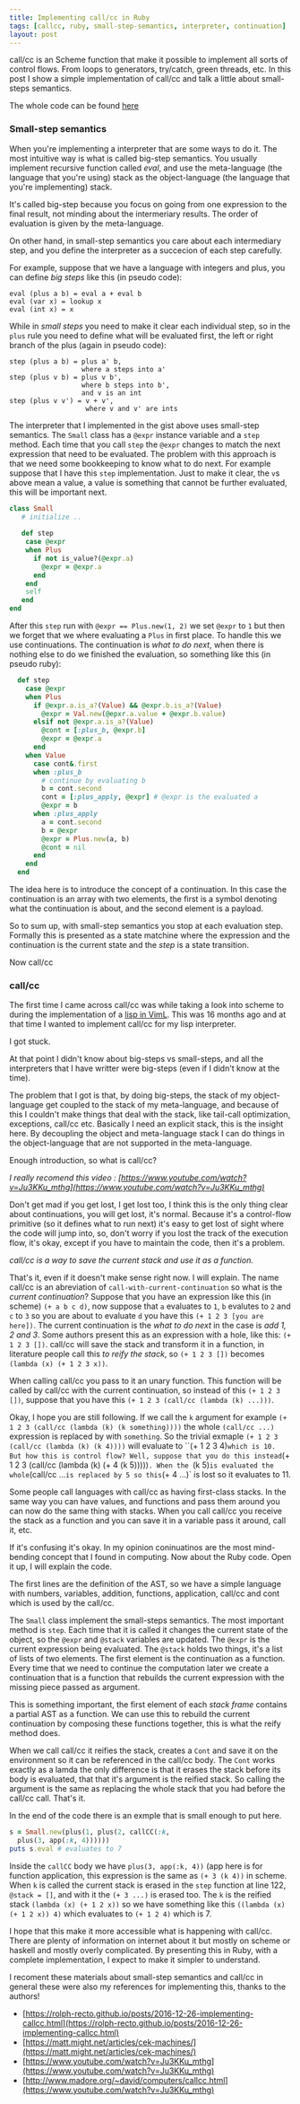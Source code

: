 ```yaml
---
title: Implementing call/cc in Ruby
tags: [callcc, ruby, small-step-semantics, interpreter, continuation]
layout: post
---
```


call/cc is an Scheme function that make it possible to implement
all sorts of control flows. From loops to generators, try/catch,
green threads, etc. In this post I show a simple implementation
of call/cc and talk a little about small-steps semantics.

The whole code can be found [here](https://gist.github.com/dhilst/0045207251015dbc4908738c122ac51d)

### Small-step semantics

When you're implementing a interpreter that are some ways to do
it. The most intuitive way is what is called big-step semantics.  You
usually implement recursive function called _eval_, and use the
meta-language (the language that you're using) stack as the
object-language (the language that you're implementing) stack.

It's called big-step because you focus on going from one expression
to the final result, not minding about the intermeriary results. The
order of evaluation is given by the meta-language.

On other hand, in small-step semantics you care about each intermediary
step, and you define the interpreter as a succecion of each step carefully.

For example, suppose that we have a language with integers and plus, you
can define _big steps_ like this (in pseudo code):

```
eval (plus a b) = eval a + eval b
eval (var x) = lookup x
eval (int x) = x
```

While in _small steps_ you need to make it clear each individual step,
so in the `plus` rule you need to define what will be evaluated first, 
the left or right branch of the plus (again in pseudo code):

```
step (plus a b) = plus a' b, 
                  where a steps into a'
step (plus v b) = plus v b',
                  where b steps into b', 
                  and v is an int
step (plus v v') = v + v',
                   where v and v' are ints
```

The interpreter that I implemented in the gist above uses small-step
semantics.  The `Small` class has a `@expr` instance variable and a
`step` method. Each time that you call `step` the `@expr` changes to
match the next expression that need to be evaluated. The problem with
this approach is that we need some bookkeeping to know what to do next.
For example suppose that I have this `step` implementation. Just to
make it clear, the `v`s above mean a value, a value is something that
cannot be further evaluated, this will be important next.

```ruby
class Small
   # initialize ..
   
   def step
    case @expr
    when Plus
      if not is_value?(@expr.a)
        @expr = @expr.a
      end
    end
    self
   end
end
```

After this `step` run with `@expr == Plus.new(1, 2)` we set `@expr` to
`1` but then we forget that we where evaluating a `Plus` in first
place. To handle this we use continuations. The continuation is _what
to do next_, when there is nothing else to do we finished the
evaluation, so something like this (in pseudo ruby):

```ruby
  def step
    case @expr
    when Plus
      if @expr.a.is_a?(Value) && @expr.b.is_a?(Value)
        @expr = Val.new(@epxr.a.value + @expr.b.value)
      elsif not @expr.a.is_a?(Value)
        @cont = [:plus_b, @expr.b]
        @expr = @expr.a
      end
    when Value
      case cont&.first
      when :plus_b
        # continue by evaluating b
        b = cont.second
        cont = [:plus_apply, @expr] # @expr is the evaluated a
        @expr = b
      when :plus_apply
        a = cont.second
        b = @expr
        @expr = Plus.new(a, b)
        @cont = nil
      end
    end
  end
```

The idea here is to introduce the concept of a continuation. In this
case the continuation is an array with two elements, the first is a
symbol denoting what the continuation is about, and the second element
is a payload.

So to sum up, with small-step semantics you stop at each evaluation
step. Formally this is presented as a state matchine where the
expression and the continuation is the current state and the _step_ is
a state transition.

Now call/cc

### call/cc

The first time I came across call/cc was while taking a look into
scheme to during the implementation of a [lisp in
VimL](https://github.com/dhilst/vlisp). This was 16 months ago and at
that time I wanted to implement call/cc for my lisp interpreter.

I got stuck.

At that point I didn't know about big-steps vs small-steps, and all
the interpreters that I have writter were big-steps (even if I didn't
know at the time).

The problem that I got is that, by doing big-steps, the stack of my
object-language get coupled to the stack of my meta-language, and
because of this I couldn't make things that deal with the stack, like
tail-call optimization, exceptions, call/cc etc. Basically I need an
explicit stack, this is the insight here. By decoupling the object and
meta-language stack I can do things in the object-language that are
not supported in the meta-language.

Enough introduction, so what is call/cc?

_I really recomend this video : [https://www.youtube.com/watch?v=Ju3KKu_mthg](https://www.youtube.com/watch?v=Ju3KKu_mthg)_

Don't get mad if you get lost, I get lost too, I think this is
the only thing clear about continuations, you will get lost, it's normal.
Because it's a control-flow primitive (so it defines what to run next)
it's easy to get lost of sight where the code will jump into, so, don't
worry if you lost the track of the execution flow, it's okay, except
if you have to maintain the code, then it's a problem.

_call/cc is a way to save the current stack and use it as a function._

That's it, even if it doesn't make sense right now. I will explain.
The name call/cc is an abreviation of `call-with-current-continuation`
so what is the _current continuation_? Suppose that you have an
expression like this (in scheme) `(+ a b c d)`, now suppose that `a`
evaluates to `1`, `b` evalutes to `2` and `c` to `3` so you are about
to evaluate `d` you have this `(+ 1 2 3 [you are here])`. The current
continuation is the _what to do next_ in the case is _add 1, 2 and 3_.
Some authors present this as an expression with a hole, like this:
`(+ 1 2 3 [])`. call/cc will save the stack and transform it in a
function, in literature people call this _to reify the stack_, so `(+
1 2 3 [])` becomes `(lambda (x) (+ 1 2 3 x))`.

When calling call/cc you pass to it an unary function. This function
will be called by call/cc with the current continuation, so instead of
this `(+ 1 2 3 [])`, suppose that you have this `(+ 1 2 3 (call/cc
(lambda (k) ...)))`.

Okay, I hope you are still following. If we call the `k` argument for
example `(+ 1 2 3 (call/cc (lambda (k) (k something))))` the whole
`(call/cc ...)` expression is replaced by with `something`. So the
trivial exmaple `(+ 1 2 3 (call/cc (lambda (k) (k 4))))` will evaluate
to ``(+ 1 2 3 4)` which is 10. But how this is control flow? Well,
suppose that you do this instead `(+ 1 2 3 (call/cc (lambda (k) (+ 4
(k 5)))))`. When the `(k 5)` is evaluated the whole `(call/cc ...` is
replaced by 5 so this `(+ 4 ...)` is lost so it evaluates to 11.

Some people call languages with call/cc as having first-class stacks.
In the same way you can have values, and functions and pass them
around you can now do the same thing with stacks. When you call call/cc
you receive the stack as a function and you can save it in a variable
pass it around, call it, etc.

If it's confusing it's okay. In my opinion coninuatinos are the most
mind-bending concept that I found in computing. Now about the Ruby
code. Open it up, I will explain the code.

The first lines are the definition of the AST, so we have a simple
language with numbers, variables, addition, functions, application,
call/cc and cont which is used by the call/cc.

The `Small` class implement the small-steps semantics. The most
important method is `step`. Each time that it is called it changes the
current state of the object, so the `@expr` and `@stack` variables are
updated. The `@expr` is the current expression being evaluated. The
`@stack` holds two things, it's a list of lists of two elements. The
first element is the continuation as a function. Every time that we
need to continue the computation later we create a continuation that
is a function that rebuilds the current expression with the missing
piece passed as argument.

This is something important, the first element of each _stack frame_
contains a partial AST as a function. We can use this to rebuild the
current continuation by composing these functions together, this is
what the reify method does.

When we call call/cc it reifies the stack, creates a `Cont` and save
it on the environment so it can be referenced in the call/cc body. The
`Cont` works exactly as a lamda the only difference is that it erases
the stack before its body is evaluated, that that it's argument is the
reified stack. So calling the argument is the same as replacing the
whole stack that you had before the call/cc call. That's it.

In the end of the code there is an exmple that is small enough to put
here.

```ruby
s = Small.new(plus(1, plus(2, callCC(:k,
  plus(3, app(:k, 4))))))
puts s.eval # evaluates to 7
```

Inside the `callCC` body we have `plus(3, app(:k, 4))` (app here is
for function application, this expression is the same as `(+ 3 (k 4))`
in scheme. When `k` is called the current stack is erased in the
`step` function at line 122, `@stack = []`, and with it the `(+ 3
...)` is erased too. The `k` is the reified stack `(lambda (x) (+ 1 2
x))` so we have something like this `((lambda (x) (+ 1 2 x)) 4)` which
evaluates to `(+ 1 2 4)` which is 7.

I hope that this make it more accessible what is happening with
call/cc. There are plenty of information on internet about it but
mostly on scheme or haskell and mostly overly complicated. By
presenting this in Ruby, with a complete implementation, I expect to
make it simpler to understand.

I recoment these materials about small-step semantics and call/cc in
general these were also my references for implementing this, thanks to
the authors!

* [https://rolph-recto.github.io/posts/2016-12-26-implementing-callcc.html](https://rolph-recto.github.io/posts/2016-12-26-implementing-callcc.html)
* [https://matt.might.net/articles/cek-machines/](https://matt.might.net/articles/cek-machines/)
* [https://www.youtube.com/watch?v=Ju3KKu_mthg](https://www.youtube.com/watch?v=Ju3KKu_mthg)
* [http://www.madore.org/~david/computers/callcc.html](https://www.youtube.com/watch?v=Ju3KKu_mthg)
